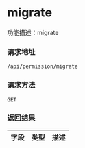 # migrate
功能描述：migrate

### 请求地址
```
/api/permission/migrate
```

### 请求方法
`GET`




### 返回结果

| 字段 | 类型 | 描述 |
| -------- | -------- | -------- |

